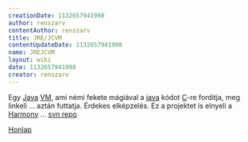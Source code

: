 ```yaml
---
creationDate: 1132657941998 
author: renszarv 
contentAuthor: renszarv 
title: JRE/JCVM 
contentUpdateDate: 1132657941998 
name: JREJCVM 
layout: wiki 
date: 1132657941998 
creator: renszarv 
---
```

Egy [Java](../java.html) [VM](../Missing.html), ami némi fekete mágiával a [java](../java.html) kódot [C](../C.html)-re forditja, meg linkeli ... aztán futtatja. 
 Érdekes elképzelés. Ez a projektet is elnyeli a [Harmony](../Harmony.html) ... [svn repo](https://svn.apache.org/repos/asf/incubator/harmony/enhanced/trunk/sandbox/contribs/jchevm/jchevm/)

[Honlap](http://jcvm.sourceforge.net)

